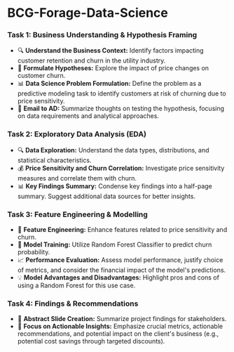 # BCG-Forage-Data-Science
### Task 1: Business Understanding & Hypothesis Framing
- :mag: **Understand the Business Context:** Identify factors impacting customer retention and churn in the utility industry.
- :crystal_ball: **Formulate Hypotheses:** Explore the impact of price changes on customer churn.
- :bar_chart: **Data Science Problem Formulation:** Define the problem as a predictive modeling task to identify customers at risk of churning due to price sensitivity.
- :e-mail: **Email to AD:** Summarize thoughts on testing the hypothesis, focusing on data requirements and analytical approaches.

### Task 2: Exploratory Data Analysis (EDA)
- :mag: **Data Exploration:** Understand the data types, distributions, and statistical characteristics.
- :moneybag: **Price Sensitivity and Churn Correlation:** Investigate price sensitivity measures and correlate them with churn.
- :bar_chart: **Key Findings Summary:** Condense key findings into a half-page summary. Suggest additional data sources for better insights.

### Task 3: Feature Engineering & Modelling
- :wrench: **Feature Engineering:** Enhance features related to price sensitivity and churn.
- :robot: **Model Training:** Utilize Random Forest Classifier to predict churn probability.
- :chart_with_upwards_trend: **Performance Evaluation:** Assess model performance, justify choice of metrics, and consider the financial impact of the model's predictions.
- :bulb: **Model Advantages and Disadvantages:** Highlight pros and cons of using a Random Forest for this use case.

### Task 4: Findings & Recommendations
- :notebook: **Abstract Slide Creation:** Summarize project findings for stakeholders.
- :dart: **Focus on Actionable Insights:** Emphasize crucial metrics, actionable recommendations, and potential impact on the client's business (e.g., potential cost savings through targeted discounts).
